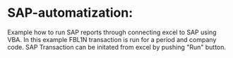 
# SAP-automatization: 
Example how to run SAP reports through connecting excel to SAP using VBA. In this example FBL1N transaction is run for a period and company code. SAP Transaction can be initated from excel by pushing "Run" button.
